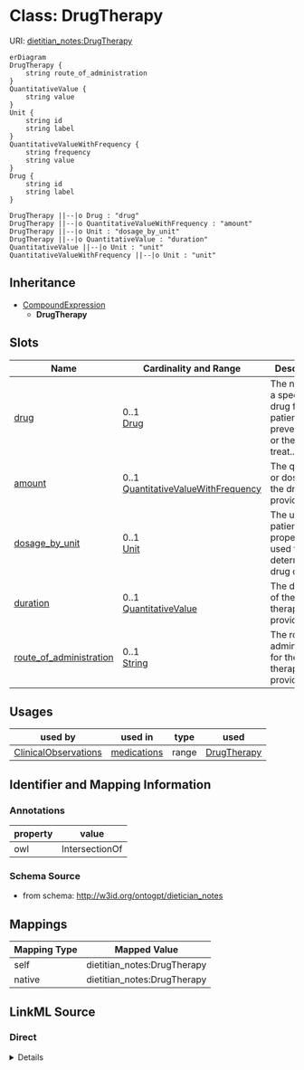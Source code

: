

# Class: DrugTherapy



URI: [dietitian_notes:DrugTherapy](dietitian_notes:DrugTherapy)



```mermaid
erDiagram
DrugTherapy {
    string route_of_administration  
}
QuantitativeValue {
    string value  
}
Unit {
    string id  
    string label  
}
QuantitativeValueWithFrequency {
    string frequency  
    string value  
}
Drug {
    string id  
    string label  
}

DrugTherapy ||--|o Drug : "drug"
DrugTherapy ||--|o QuantitativeValueWithFrequency : "amount"
DrugTherapy ||--|o Unit : "dosage_by_unit"
DrugTherapy ||--|o QuantitativeValue : "duration"
QuantitativeValue ||--|o Unit : "unit"
QuantitativeValueWithFrequency ||--|o Unit : "unit"

```




## Inheritance
* [CompoundExpression](CompoundExpression.md)
    * **DrugTherapy**



## Slots

| Name | Cardinality and Range | Description | Inheritance |
| ---  | --- | --- | --- |
| [drug](drug.md) | 0..1 <br/> [Drug](Drug.md) | The name of a specific drug for a patient's preventative or therapeutic treat... | direct |
| [amount](amount.md) | 0..1 <br/> [QuantitativeValueWithFrequency](QuantitativeValueWithFrequency.md) | The quantity or dosage of the drug, if provided | direct |
| [dosage_by_unit](dosage_by_unit.md) | 0..1 <br/> [Unit](Unit.md) | The unit of a patient's properties used to determine drug dosage | direct |
| [duration](duration.md) | 0..1 <br/> [QuantitativeValue](QuantitativeValue.md) | The duration of the drug therapy, if provided | direct |
| [route_of_administration](route_of_administration.md) | 0..1 <br/> [String](String.md) | The route of administration for the drug therapy, if provided | direct |





## Usages

| used by | used in | type | used |
| ---  | --- | --- | --- |
| [ClinicalObservations](ClinicalObservations.md) | [medications](medications.md) | range | [DrugTherapy](DrugTherapy.md) |






## Identifier and Mapping Information





### Annotations

| property | value |
| --- | --- |
| owl | IntersectionOf |



### Schema Source


* from schema: http://w3id.org/ontogpt/dietician_notes




## Mappings

| Mapping Type | Mapped Value |
| ---  | ---  |
| self | dietitian_notes:DrugTherapy |
| native | dietitian_notes:DrugTherapy |







## LinkML Source

<!-- TODO: investigate https://stackoverflow.com/questions/37606292/how-to-create-tabbed-code-blocks-in-mkdocs-or-sphinx -->

### Direct

<details>
```yaml
name: DrugTherapy
annotations:
  owl:
    tag: owl
    value: IntersectionOf
from_schema: http://w3id.org/ontogpt/dietician_notes
is_a: CompoundExpression
attributes:
  drug:
    name: drug
    description: The name of a specific drug for a patient's preventative or therapeutic
      treatment.
    from_schema: http://w3id.org/ontogpt/dietician_notes
    rank: 1000
    domain_of:
    - DrugTherapy
    range: Drug
  amount:
    name: amount
    description: The quantity or dosage of the drug, if provided. May include a frequency.
      N/A if not provided.
    from_schema: http://w3id.org/ontogpt/dietician_notes
    domain_of:
    - DietSupplementation
    - NutritionSupportComponent
    - DrugTherapy
    range: QuantitativeValueWithFrequency
  dosage_by_unit:
    name: dosage_by_unit
    description: The unit of a patient's properties used to determine drug dosage.
      Often "kilogram". N/A if not provided.
    from_schema: http://w3id.org/ontogpt/dietician_notes
    domain_of:
    - DietSupplementation
    - NutritionSupportComponent
    - DrugTherapy
    range: Unit
  duration:
    name: duration
    description: The duration of the drug therapy, if provided. N/A if not provided.
    from_schema: http://w3id.org/ontogpt/dietician_notes
    domain_of:
    - DietSupplementation
    - NutritionSupportComponent
    - DrugTherapy
    range: QuantitativeValue
  route_of_administration:
    name: route_of_administration
    description: The route of administration for the drug therapy, if provided. N/A
      if not provided.
    from_schema: http://w3id.org/ontogpt/dietician_notes
    domain_of:
    - DietSupplementation
    - DrugTherapy
    range: string

```
</details>

### Induced

<details>
```yaml
name: DrugTherapy
annotations:
  owl:
    tag: owl
    value: IntersectionOf
from_schema: http://w3id.org/ontogpt/dietician_notes
is_a: CompoundExpression
attributes:
  drug:
    name: drug
    description: The name of a specific drug for a patient's preventative or therapeutic
      treatment.
    from_schema: http://w3id.org/ontogpt/dietician_notes
    rank: 1000
    alias: drug
    owner: DrugTherapy
    domain_of:
    - DrugTherapy
    range: Drug
  amount:
    name: amount
    description: The quantity or dosage of the drug, if provided. May include a frequency.
      N/A if not provided.
    from_schema: http://w3id.org/ontogpt/dietician_notes
    alias: amount
    owner: DrugTherapy
    domain_of:
    - DietSupplementation
    - NutritionSupportComponent
    - DrugTherapy
    range: QuantitativeValueWithFrequency
  dosage_by_unit:
    name: dosage_by_unit
    description: The unit of a patient's properties used to determine drug dosage.
      Often "kilogram". N/A if not provided.
    from_schema: http://w3id.org/ontogpt/dietician_notes
    alias: dosage_by_unit
    owner: DrugTherapy
    domain_of:
    - DietSupplementation
    - NutritionSupportComponent
    - DrugTherapy
    range: Unit
  duration:
    name: duration
    description: The duration of the drug therapy, if provided. N/A if not provided.
    from_schema: http://w3id.org/ontogpt/dietician_notes
    alias: duration
    owner: DrugTherapy
    domain_of:
    - DietSupplementation
    - NutritionSupportComponent
    - DrugTherapy
    range: QuantitativeValue
  route_of_administration:
    name: route_of_administration
    description: The route of administration for the drug therapy, if provided. N/A
      if not provided.
    from_schema: http://w3id.org/ontogpt/dietician_notes
    alias: route_of_administration
    owner: DrugTherapy
    domain_of:
    - DietSupplementation
    - DrugTherapy
    range: string

```
</details>